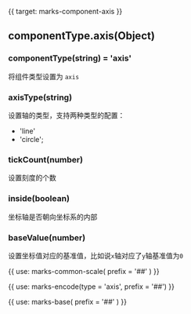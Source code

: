 {{ target: marks-component-axis }}

## componentType.axis(Object)

### componentType(string) = 'axis'

将组件类型设置为 `axis`

### axisType(string)

设置轴的类型，支持两种类型的配置：

- 'line'
- 'circle';

### tickCount(number)

设置刻度的个数

### inside(boolean)

坐标轴是否朝向坐标系的内部

### baseValue(number)

设置坐标值对应的基准值，比如说`x`轴对应了`y`轴基准值为`0`

{{ use: marks-common-scale( prefix = '##' ) }}

{{ use: marks-encode(type = 'axis', prefix = '##') }}

{{ use: marks-base( prefix = '##' ) }}
